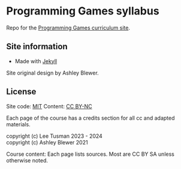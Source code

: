 # Programming Games syllabus

Repo for the [Programming Games curriculum site](https://leetusman.com/programming-games).

## Site information

* Made with [Jekyll](https://jekyllrb.com/)

Site original design by Ashley Blewer. 

## License

Site code: [MIT](https://opensource.org/licenses/MIT)
Content: [CC BY-NC](https://creativecommons.org/licenses/by-nc/4.0/)

Each page of the course has a credits section for all cc and adapted materials.

copyright (c) Lee Tusman 2023 - 2024  
copyright (c) Ashley Blewer 2021

Course content: Each page lists sources. Most are CC BY SA unless otherwise noted.
